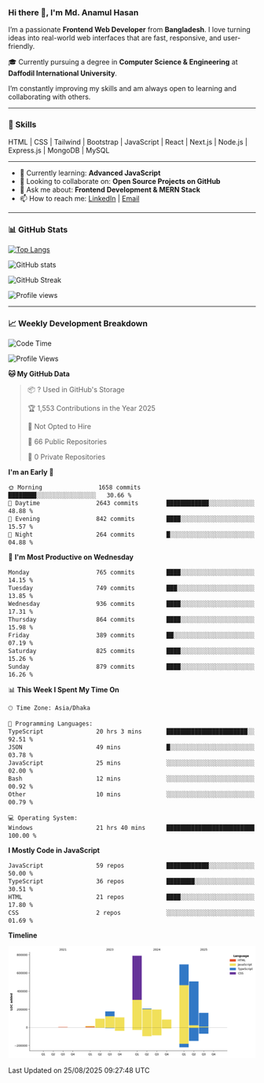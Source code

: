 ### Hi there 👋, I'm Md. Anamul Hasan

I’m a passionate **Frontend Web Developer** from **Bangladesh**. I love turning ideas into real-world web interfaces that are fast, responsive, and user-friendly.

🎓 Currently pursuing a degree in **Computer Science & Engineering** at **Daffodil International University**.

I’m constantly improving my skills and am always open to learning and collaborating with others.

---

### 🚀 Skills
HTML | CSS | Tailwind | Bootstrap | JavaScript | React | Next.js | Node.js | Express.js | MongoDB | MySQL 

---

- 🌱 Currently learning: **Advanced JavaScript**
- 👯 Looking to collaborate on: **Open Source Projects on GitHub**
- 💬 Ask me about: **Frontend Development & MERN Stack**
- 📫 How to reach me: [LinkedIn](https://www.linkedin.com/in/mdanamulhasan201) | [Email](mailto:anamulhasan3625@gmail.com)

---

### 📊 GitHub Stats

[![Top Langs](https://github-readme-stats.vercel.app/api/top-langs/?username=mdanamulhasan201&layout=compact)](https://github.com/anuraghazra/github-readme-stats)

![GitHub stats](https://github-readme-stats.vercel.app/api?username=mdanamulhasan201&show_icons=true&count_private=true&theme=tokyonight)

![GitHub Streak](https://streak-stats.demolab.com?user=mdanamulhasan201&theme=tokyonight)

![Profile views](https://gpvc.arturio.dev/mdanamulhasan201)

---

### 📈 Weekly Development Breakdown

<!--START_SECTION:waka-->
![Code Time](http://img.shields.io/badge/Code%20Time-591%20hrs%2025%20mins-blue)

![Profile Views](http://img.shields.io/badge/Profile%20Views-2-blue)

**🐱 My GitHub Data** 

> 📦 ? Used in GitHub's Storage 
 > 
> 🏆 1,553 Contributions in the Year 2025
 > 
> 🚫 Not Opted to Hire
 > 
> 📜 66 Public Repositories 
 > 
> 🔑 0 Private Repositories 
 > 
**I'm an Early 🐤** 

```text
🌞 Morning                1658 commits        ████████░░░░░░░░░░░░░░░░░   30.66 % 
🌆 Daytime                2643 commits        ████████████░░░░░░░░░░░░░   48.88 % 
🌃 Evening                842 commits         ████░░░░░░░░░░░░░░░░░░░░░   15.57 % 
🌙 Night                  264 commits         █░░░░░░░░░░░░░░░░░░░░░░░░   04.88 % 
```
📅 **I'm Most Productive on Wednesday** 

```text
Monday                   765 commits         ████░░░░░░░░░░░░░░░░░░░░░   14.15 % 
Tuesday                  749 commits         ███░░░░░░░░░░░░░░░░░░░░░░   13.85 % 
Wednesday                936 commits         ████░░░░░░░░░░░░░░░░░░░░░   17.31 % 
Thursday                 864 commits         ████░░░░░░░░░░░░░░░░░░░░░   15.98 % 
Friday                   389 commits         ██░░░░░░░░░░░░░░░░░░░░░░░   07.19 % 
Saturday                 825 commits         ████░░░░░░░░░░░░░░░░░░░░░   15.26 % 
Sunday                   879 commits         ████░░░░░░░░░░░░░░░░░░░░░   16.26 % 
```


📊 **This Week I Spent My Time On** 

```text
🕑︎ Time Zone: Asia/Dhaka

💬 Programming Languages: 
TypeScript               20 hrs 3 mins       ███████████████████████░░   92.51 % 
JSON                     49 mins             █░░░░░░░░░░░░░░░░░░░░░░░░   03.78 % 
JavaScript               25 mins             ░░░░░░░░░░░░░░░░░░░░░░░░░   02.00 % 
Bash                     12 mins             ░░░░░░░░░░░░░░░░░░░░░░░░░   00.92 % 
Other                    10 mins             ░░░░░░░░░░░░░░░░░░░░░░░░░   00.79 % 

💻 Operating System: 
Windows                  21 hrs 40 mins      █████████████████████████   100.00 % 
```

**I Mostly Code in JavaScript** 

```text
JavaScript               59 repos            ████████████░░░░░░░░░░░░░   50.00 % 
TypeScript               36 repos            ████████░░░░░░░░░░░░░░░░░   30.51 % 
HTML                     21 repos            ████░░░░░░░░░░░░░░░░░░░░░   17.80 % 
CSS                      2 repos             ░░░░░░░░░░░░░░░░░░░░░░░░░   01.69 % 
```



**Timeline**

![Lines of Code chart](https://raw.githubusercontent.com/mdanamulhasan201/mdanamulhasan201/main/assets/bar_graph.png)


 Last Updated on 25/08/2025 09:27:48 UTC
<!--END_SECTION:waka-->
